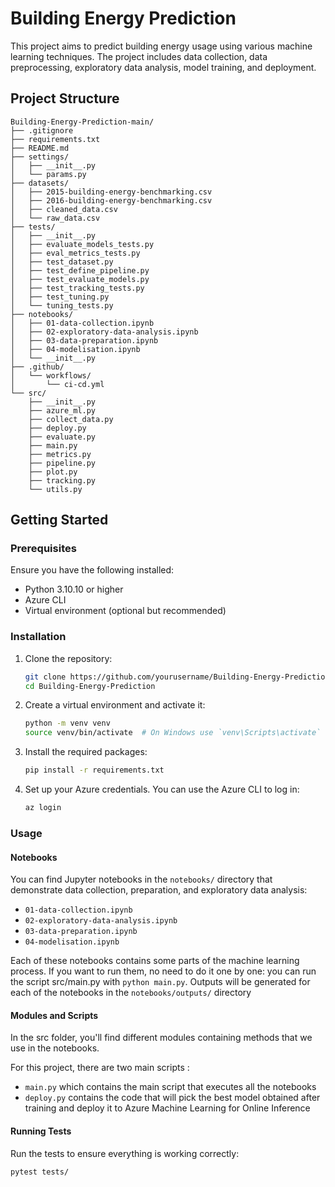 # Building Energy Prediction

This project aims to predict building energy usage using various machine learning techniques. The project includes data collection, data preprocessing, exploratory data analysis, model training, and deployment.

## Project Structure

```plaintext
Building-Energy-Prediction-main/
├── .gitignore
├── requirements.txt
├── README.md
├── settings/
│   ├── __init__.py
│   └── params.py
├── datasets/
│   ├── 2015-building-energy-benchmarking.csv
│   ├── 2016-building-energy-benchmarking.csv
│   ├── cleaned_data.csv
│   └── raw_data.csv
├── tests/
│   ├── __init__.py
│   ├── evaluate_models_tests.py
│   ├── eval_metrics_tests.py
│   ├── test_dataset.py
│   ├── test_define_pipeline.py
│   ├── test_evaluate_models.py
│   ├── test_tracking_tests.py
│   ├── test_tuning.py
│   └── tuning_tests.py
├── notebooks/
│   ├── 01-data-collection.ipynb
│   ├── 02-exploratory-data-analysis.ipynb
│   ├── 03-data-preparation.ipynb
│   ├── 04-modelisation.ipynb
│   └── __init__.py
├── .github/
│   └── workflows/
│       └── ci-cd.yml
└── src/
    ├── __init__.py
    ├── azure_ml.py
    ├── collect_data.py
    ├── deploy.py
    ├── evaluate.py
    ├── main.py
    ├── metrics.py
    ├── pipeline.py
    ├── plot.py
    ├── tracking.py
    └── utils.py
```

## Getting Started

### Prerequisites

Ensure you have the following installed:

- Python 3.10.10 or higher
- Azure CLI
- Virtual environment (optional but recommended)

### Installation

1. Clone the repository:

   ```bash
   git clone https://github.com/yourusername/Building-Energy-Prediction.git
   cd Building-Energy-Prediction
   ```

2. Create a virtual environment and activate it:

   ```bash
   python -m venv venv
   source venv/bin/activate  # On Windows use `venv\Scripts\activate`
   ```

3. Install the required packages:

   ```bash
   pip install -r requirements.txt
   ```

4. Set up your Azure credentials. You can use the Azure CLI to log in:
   ```bash
   az login
   ```

### Usage

#### Notebooks

You can find Jupyter notebooks in the `notebooks/` directory that demonstrate data collection, preparation, and exploratory data analysis:

- `01-data-collection.ipynb`
- `02-exploratory-data-analysis.ipynb`
- `03-data-preparation.ipynb`
- `04-modelisation.ipynb`

Each of these notebooks contains some parts of the machine learning process. If you want to run them, no need to do it one by one: you can run the script src/main.py with `python main.py`. Outputs will be generated for each of the notebooks in the `notebooks/outputs/` directory

#### Modules and Scripts

In the src folder, you'll find different modules containing methods that we use in the notebooks.

For this project, there are two main scripts :

- `main.py` which contains the main script that executes all the notebooks
- `deploy.py` contains the code that will pick the best model obtained after training and deploy it to Azure Machine Learning for Online Inference

#### Running Tests

Run the tests to ensure everything is working correctly:

```bash
pytest tests/
```
